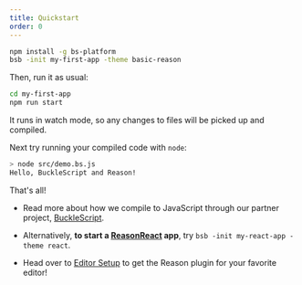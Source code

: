 ```yaml
---
title: Quickstart
order: 0
---
```


```sh
npm install -g bs-platform
bsb -init my-first-app -theme basic-reason
```

Then, run it as usual:

```sh
cd my-first-app
npm run start
```

It runs in watch mode, so any changes to files will be picked up and compiled.

Next try running your compiled code with `node`:

```sh
> node src/demo.bs.js
Hello, BuckleScript and Reason!
```

That's all!

- Read more about how we compile to JavaScript through our partner project, [BuckleScript](http://bucklescript.github.io/bucklescript/Manual.html).

- Alternatively, **to start a [ReasonReact](//reasonml.github.io/reason-react/docs/en/installation.html) app**, try `bsb -init my-react-app -theme react`.

- Head over to [Editor Setup](/guide/editor-tools/global-installation) to get the Reason plugin for your favorite editor!
